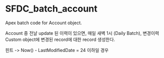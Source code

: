 # SFDC_batch_account
Apex batch code for Account object.

Account 중 전날 update 된 이력이 있으면,
매일 새벽 1시 (Daily Batch),
변경이력 Custom object에 변경된 record에 대한 record 생성한다.

힌트 
-> Now() - LastModifiedDate = 24 이하일 경우
